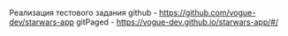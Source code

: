 Реализация тестового задания
github - https://github.com/vogue-dev/starwars-app
gitPaged - https://vogue-dev.github.io/starwars-app/#/

